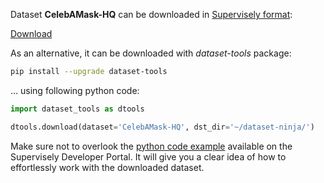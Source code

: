 Dataset **CelebAMask-HQ** can be downloaded in [Supervisely format](https://developer.supervisely.com/api-references/supervisely-annotation-json-format):

 [Download](https://assets.supervisely.com/remote/eyJsaW5rIjogInMzOi8vc3VwZXJ2aXNlbHktZGF0YXNldHMvMjA0MV9DZWxlYkFNYXNrLUhRL2NlbGViYW1hc2staHEtRGF0YXNldE5pbmphLnRhciIsICJzaWciOiAiNUhncTdZT1ZvVEdMaDBaVFU2aUxEQmpkVW12UzQwdTJ1RjhBSkNwNEJCdz0ifQ==?response-content-disposition=attachment%3B%20filename%3D%22celebamask-hq-DatasetNinja.tar%22)

As an alternative, it can be downloaded with *dataset-tools* package:
``` bash
pip install --upgrade dataset-tools
```

... using following python code:
``` python
import dataset_tools as dtools

dtools.download(dataset='CelebAMask-HQ', dst_dir='~/dataset-ninja/')
```
Make sure not to overlook the [python code example](https://developer.supervisely.com/getting-started/python-sdk-tutorials/iterate-over-a-local-project) available on the Supervisely Developer Portal. It will give you a clear idea of how to effortlessly work with the downloaded dataset.

